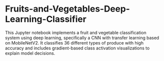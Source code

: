 # Fruits-and-Vegetables-Deep-Learning-Classifier
This Jupyter notebook implements a fruit and vegetable classification system using deep learning, specifically a CNN with transfer learning based on MobileNetV2. It classifies 36 different types of produce with high accuracy and includes gradient-based class activation visualizations to explain model decisions.
